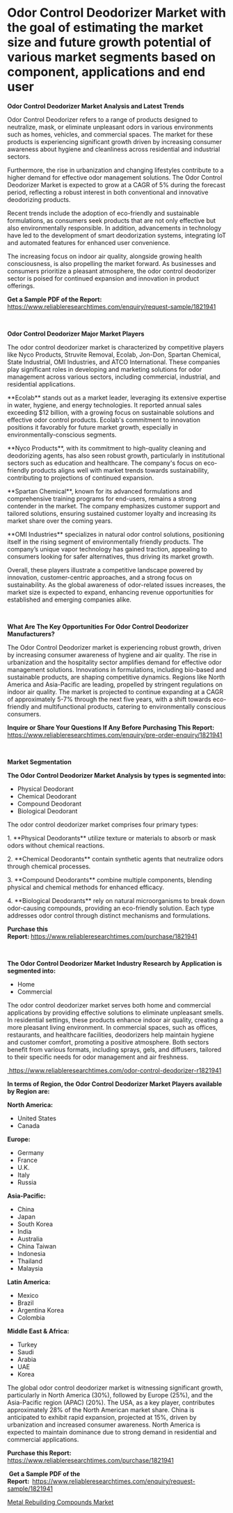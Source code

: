 <p><h1>Odor Control Deodorizer Market with the goal of estimating the market size and future growth potential of various market segments based on component, applications and end user</h1></p><p><strong>Odor Control Deodorizer Market Analysis and Latest Trends</strong></p>
<p><p>Odor Control Deodorizer refers to a range of products designed to neutralize, mask, or eliminate unpleasant odors in various environments such as homes, vehicles, and commercial spaces. The market for these products is experiencing significant growth driven by increasing consumer awareness about hygiene and cleanliness across residential and industrial sectors. </p><p>Furthermore, the rise in urbanization and changing lifestyles contribute to a higher demand for effective odor management solutions. The Odor Control Deodorizer Market is expected to grow at a CAGR of 5% during the forecast period, reflecting a robust interest in both conventional and innovative deodorizing products. </p><p>Recent trends include the adoption of eco-friendly and sustainable formulations, as consumers seek products that are not only effective but also environmentally responsible. In addition, advancements in technology have led to the development of smart deodorization systems, integrating IoT and automated features for enhanced user convenience. </p><p>The increasing focus on indoor air quality, alongside growing health consciousness, is also propelling the market forward. As businesses and consumers prioritize a pleasant atmosphere, the odor control deodorizer sector is poised for continued expansion and innovation in product offerings.</p></p>
<p><strong>Get a Sample PDF of the Report:&nbsp;</strong> <a href="https://www.reliableresearchtimes.com/enquiry/request-sample/1821941?utm_campaign=2007&utm_medium=2&utm_source=Github&utm_content=ia&utm_term=03042025&utm_id=odor-control-deodorizer">https://www.reliableresearchtimes.com/enquiry/request-sample/1821941</a></p>
<p>&nbsp;</p>
<p><strong>Odor Control Deodorizer Major Market Players</strong></p>
<p><p>The odor control deodorizer market is characterized by competitive players like Nyco Products, Struvite Removal, Ecolab, Jon-Don, Spartan Chemical, State Industrial, OMI Industries, and ATCO International. These companies play significant roles in developing and marketing solutions for odor management across various sectors, including commercial, industrial, and residential applications.</p><p>**Ecolab** stands out as a market leader, leveraging its extensive expertise in water, hygiene, and energy technologies. It reported annual sales exceeding $12 billion, with a growing focus on sustainable solutions and effective odor control products. Ecolab's commitment to innovation positions it favorably for future market growth, especially in environmentally-conscious segments.</p><p>**Nyco Products**, with its commitment to high-quality cleaning and deodorizing agents, has also seen robust growth, particularly in institutional sectors such as education and healthcare. The company's focus on eco-friendly products aligns well with market trends towards sustainability, contributing to projections of continued expansion.</p><p>**Spartan Chemical**, known for its advanced formulations and comprehensive training programs for end-users, remains a strong contender in the market. The company emphasizes customer support and tailored solutions, ensuring sustained customer loyalty and increasing its market share over the coming years.</p><p>**OMI Industries** specializes in natural odor control solutions, positioning itself in the rising segment of environmentally friendly products. The company’s unique vapor technology has gained traction, appealing to consumers looking for safer alternatives, thus driving its market growth.</p><p>Overall, these players illustrate a competitive landscape powered by innovation, customer-centric approaches, and a strong focus on sustainability. As the global awareness of odor-related issues increases, the market size is expected to expand, enhancing revenue opportunities for established and emerging companies alike.</p></p>
<p>&nbsp;</p>
<p><strong>What Are The Key Opportunities For Odor Control Deodorizer Manufacturers?</strong></p>
<p><p>The Odor Control Deodorizer market is experiencing robust growth, driven by increasing consumer awareness of hygiene and air quality. The rise in urbanization and the hospitality sector amplifies demand for effective odor management solutions. Innovations in formulations, including bio-based and sustainable products, are shaping competitive dynamics. Regions like North America and Asia-Pacific are leading, propelled by stringent regulations on indoor air quality. The market is projected to continue expanding at a CAGR of approximately 5-7% through the next five years, with a shift towards eco-friendly and multifunctional products, catering to environmentally conscious consumers.</p></p>
<p><strong>Inquire or Share Your Questions If Any Before Purchasing This Report:</strong> <a href="https://www.reliableresearchtimes.com/enquiry/pre-order-enquiry/1821941?utm_campaign=2007&utm_medium=2&utm_source=Github&utm_content=ia&utm_term=03042025&utm_id=odor-control-deodorizer">https://www.reliableresearchtimes.com/enquiry/pre-order-enquiry/1821941</a></p>
<p>&nbsp;</p>
<p><strong>Market Segmentation</strong></p>
<p><strong>The Odor Control Deodorizer Market Analysis by types is segmented into:</strong></p>
<p><ul><li>Physical Deodorant</li><li>Chemical Deodorant</li><li>Compound Deodorant</li><li>Biological Deodorant</li></ul></p>
<p><p>The odor control deodorizer market comprises four primary types: </p><p>1. **Physical Deodorants** utilize texture or materials to absorb or mask odors without chemical reactions.</p><p>2. **Chemical Deodorants** contain synthetic agents that neutralize odors through chemical processes.</p><p>3. **Compound Deodorants** combine multiple components, blending physical and chemical methods for enhanced efficacy.</p><p>4. **Biological Deodorants** rely on natural microorganisms to break down odor-causing compounds, providing an eco-friendly solution. Each type addresses odor control through distinct mechanisms and formulations.</p></p>
<p><strong>Purchase this Report:&nbsp;</strong><a href="https://www.reliableresearchtimes.com/purchase/1821941?utm_campaign=2007&utm_medium=2&utm_source=Github&utm_content=ia&utm_term=03042025&utm_id=odor-control-deodorizer">https://www.reliableresearchtimes.com/purchase/1821941</a></p>
<p>&nbsp;</p>
<p><strong>The Odor Control Deodorizer Market Industry Research by Application is segmented into:</strong></p>
<p><ul><li>Home</li><li>Commercial</li></ul></p>
<p><p>The odor control deodorizer market serves both home and commercial applications by providing effective solutions to eliminate unpleasant smells. In residential settings, these products enhance indoor air quality, creating a more pleasant living environment. In commercial spaces, such as offices, restaurants, and healthcare facilities, deodorizers help maintain hygiene and customer comfort, promoting a positive atmosphere. Both sectors benefit from various formats, including sprays, gels, and diffusers, tailored to their specific needs for odor management and air freshness.</p></p>
<p><a href="https://www.reliableresearchtimes.com/odor-control-deodorizer-r1821941?utm_campaign=2007&utm_medium=2&utm_source=Github&utm_content=ia&utm_term=03042025&utm_id=odor-control-deodorizer">&nbsp;https://www.reliableresearchtimes.com/odor-control-deodorizer-r1821941</a></p>
<p><strong>In terms of Region, the Odor Control Deodorizer Market Players available by Region are:</strong></p>
<p>
    <p> <strong> North America: </strong>
        <ul>
            <li>United States</li>
            <li>Canada</li>
        </ul>
        </p> 
    <p> <strong> Europe: </strong>
        <ul>
            <li>Germany</li>
            <li>France</li>
            <li>U.K.</li>
            <li>Italy</li>
            <li>Russia</li>
        </ul>
        </p> 
    <p> <strong> Asia-Pacific: </strong>
        <ul>
            <li>China</li>
            <li>Japan</li>
            <li>South Korea</li>
            <li>India</li>
            <li>Australia</li>
            <li>China Taiwan</li>
            <li>Indonesia</li>
            <li>Thailand</li>
            <li>Malaysia</li>
        </ul>
        </p> 
    <p> <strong> Latin America: </strong>
        <ul>
            <li>Mexico</li>
            <li>Brazil</li>
            <li>Argentina Korea</li>
            <li>Colombia</li>
        </ul>
        </p> 
    <p> <strong> Middle East & Africa: </strong>
        <ul>
            <li>Turkey</li>
            <li>Saudi</li>
            <li>Arabia</li>
            <li>UAE</li>
            <li>Korea</li>
        </ul>
    </p>
    </p>
<p><p>The global odor control deodorizer market is witnessing significant growth, particularly in North America (30%), followed by Europe (25%), and the Asia-Pacific region (APAC) (20%). The USA, as a key player, contributes approximately 28% of the North American market share. China is anticipated to exhibit rapid expansion, projected at 15%, driven by urbanization and increased consumer awareness. North America is expected to maintain dominance due to strong demand in residential and commercial applications.</p></p>
<p><strong>Purchase this Report: </strong><a href="https://www.reliableresearchtimes.com/purchase/1821941?utm_campaign=2007&utm_medium=2&utm_source=Github&utm_content=ia&utm_term=03042025&utm_id=odor-control-deodorizer">https://www.reliableresearchtimes.com/purchase/1821941</a></p>
<p>&nbsp;<strong>Get a Sample PDF of the Report:&nbsp;&nbsp;</strong><a href="https://www.reliableresearchtimes.com/enquiry/request-sample/1821941?utm_campaign=2007&utm_medium=2&utm_source=Github&utm_content=ia&utm_term=03042025&utm_id=odor-control-deodorizer">https://www.reliableresearchtimes.com/enquiry/request-sample/1821941</a></p>
<p><strong></strong></p>
<p><p><a href="https://github.com/angelajermaine/Market-Research-Report-List-6/blob/main/metal-rebuilding-compounds-market.md?utm_campaign=2007&utm_medium=2&utm_source=Github&utm_content=ia&utm_term=03042025&utm_id=odor-control-deodorizer">Metal Rebuilding Compounds Market</a></p></p>